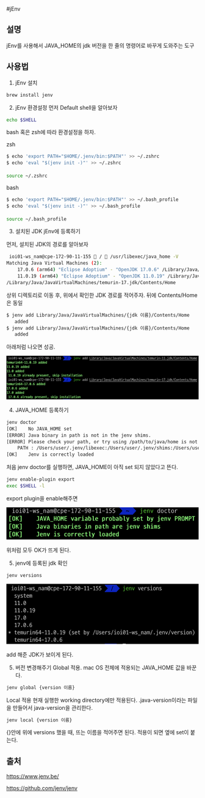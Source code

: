 #jEnv

## 설명 
jEnv를 사용해서 JAVA_HOME의 jdk 버전을 한 줄의 명령어로 바꾸게 도와주는 도구

## 사용법
1. jEnv 설치
~~~sh
brew install jenv
~~~

2. jEnv 환경설정
먼저 Default shell을 알아보자
~~~sh
echo $SHELL
~~~

bash 혹은 zsh에 따라 환경설정을 하자.

zsh
~~~sh
$ echo 'export PATH="$HOME/.jenv/bin:$PATH"' >> ~/.zshrc
$ echo 'eval "$(jenv init -)"' >> ~/.zshrc

source ~/.zshrc
~~~
bash
~~~sh
$ echo 'export PATH="$HOME/.jenv/bin:$PATH"' >> ~/.bash_profile
$ echo 'eval "$(jenv init -)"' >> ~/.bash_profile

source ~/.bash_profile
~~~

3. 설치된 JDK jEnv에 등록하기

먼저, 설치된 JDK의 경로를 알아보자 
~~~sh
 ioi01-ws_nam@cpe-172-90-11-155  /  /usr/libexec/java_home -V
Matching Java Virtual Machines (2):
    17.0.6 (arm64) "Eclipse Adoptium" - "OpenJDK 17.0.6" /Library/Java/JavaVirtualMachines/temurin-17.jdk/Contents/Home
    11.0.19 (arm64) "Eclipse Adoptium" - "OpenJDK 11.0.19" /Library/Java/JavaVirtualMachines/temurin-11.jdk/Contents/Home
/Library/Java/JavaVirtualMachines/temurin-17.jdk/Contents/Home
~~~
상위 디렉토리로 이동 후, 위에서 확인한 JDK 경로를 적어주자. 뒤에 Contents/Home은 동일
~~~sh
$ jenv add Library/Java/JavaVirtualMachines/{jdk 이름}/Contents/Home
   added
$ jenv add Library/Java/JavaVirtualMachines/{jdk 이름}/Contents/Home
   added
~~~

아래처럼 나오면 성공.

![jenv](../images/Java/jenv.png)

4. JAVA_HOME 등록하기
~~~sh
jenv doctor
[OK]	No JAVA_HOME set
[ERROR]	Java binary in path is not in the jenv shims.
[ERROR]	Please check your path, or try using /path/to/java/home is not a valid path to java installation.
	PATH : /Users/user/.jenv/libexec:/Users/user/.jenv/shims:/Users/user/.jenv/bin:/usr/local/bin:/usr/bin:/bin:/usr/sbin:/sbin
[OK]	Jenv is correctly loaded
~~~

처음 jenv doctor를 실행하면, JAVA_HOME이 아직 set 되지 않았다고 뜬다. 

~~~sh
jenv enable-plugin export
exec $SHELL -l
~~~
export plugin을 enable해주면 

![jenvdoctor](../images/Java/jenvdoctor.png)

위처럼 모두 OK가 뜨게 된다. 

5. jenv에 등록된 jdk 확인
~~~sh
jenv versions
~~~


![jenvV](../images/Java/jenvversion.png)

add 해준 JDK가 보이게 된다. 

5. 버전 변경해주기
Global 적용. 
mac OS 전체에 적용되는 JAVA_HOME 값을 바꾼다.
~~~sh
jenv global {version 이름}
~~~

Local 적용
현재 실행한 working directory에만 적용된다. .java-version이라는 파일을 만들어서 java-version을 관리한다.
~~~sh
jenv local {version 이름}
~~~
{}안에 위에 versions 했을 때, 뜨는 이름을 적어주면 된다. 적용이 되면 옆에 set이 붙는다.


## 출처
https://www.jenv.be/

https://github.com/jenv/jenv